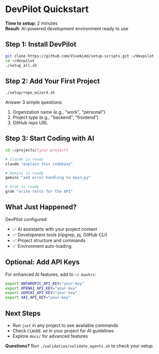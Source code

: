 # DevPilot Quickstart

**Time to setup**: 2 minutes  
**Result**: AI-powered development environment ready to use

## Step 1: Install DevPilot

```bash
git clone https://github.com/VivekLmd/setup-scripts.git ~/devpilot
cd ~/devpilot
./setup_all.sh
```

## Step 2: Add Your First Project

```bash
./setup/repo_wizard.sh
```

Answer 3 simple questions:
1. Organization name (e.g., "work", "personal")
2. Project type (e.g., "backend", "frontend")
3. GitHub repo URL

## Step 3: Start Coding with AI

```bash
cd ~/projects/[your-project]

# Claude is ready
claude "explain this codebase"

# Gemini is ready
gemini "add error handling to main.py"

# Grok is ready
grok "write tests for the API"
```

## What Just Happened?

DevPilot configured:
- ✅ AI assistants with your project context
- ✅ Development tools (ripgrep, jq, GitHub CLI)
- ✅ Project structure and commands
- ✅ Environment auto-loading

## Optional: Add API Keys

For enhanced AI features, add to `~/.bashrc`:

```bash
export ANTHROPIC_API_KEY="your-key"
export OPENAI_API_KEY="your-key"
export GEMINI_API_KEY="your-key"
export XAI_API_KEY="your-key"
```

## Next Steps

- Run `just` in any project to see available commands
- Check `CLAUDE.md` in your project for AI guidelines
- Explore `docs/` for advanced features

**Questions?** Run `./validation/validate_agents.sh` to check your setup.